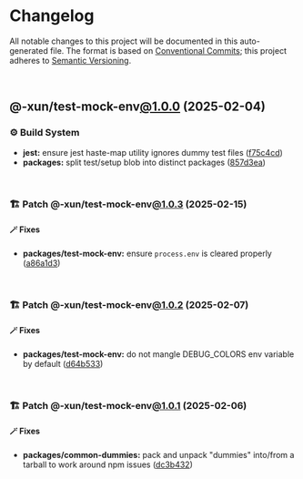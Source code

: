 # Changelog

All notable changes to this project will be documented in this auto-generated
file. The format is based on [Conventional Commits][1];
this project adheres to [Semantic Versioning][2].

<br />

## @-xun/test-mock-env[@1.0.0][3] (2025-02-04)

### ⚙️ Build System

- **jest:** ensure jest haste-map utility ignores dummy test files ([f75c4cd][4])
- **packages:** split test/setup blob into distinct packages ([857d3ea][5])

<br />

### 🏗️ Patch @-xun/test-mock-env[@1.0.3][6] (2025-02-15)

#### 🪄 Fixes

- **packages/test-mock-env:** ensure `process.env` is cleared properly ([a86a1d3][7])

<br />

### 🏗️ Patch @-xun/test-mock-env[@1.0.2][8] (2025-02-07)

#### 🪄 Fixes

- **packages/test-mock-env:** do not mangle DEBUG\_COLORS env variable by default ([d64b533][9])

<br />

### 🏗️ Patch @-xun/test-mock-env[@1.0.1][10] (2025-02-06)

#### 🪄 Fixes

- **packages/common-dummies:** pack and unpack "dummies" into/from a tarball to work around npm issues ([dc3b432][11])

[1]: https://conventionalcommits.org
[2]: https://semver.org
[3]: https://github.com/Xunnamius/test-utils/compare/857d3eac80084608a88cbc27476cbe23e155ce7d...@-xun/test-mock-env@1.0.0
[4]: https://github.com/Xunnamius/test-utils/commit/f75c4cd929f5d1720d466436ad2ee5c68cced170
[5]: https://github.com/Xunnamius/test-utils/commit/857d3eac80084608a88cbc27476cbe23e155ce7d
[6]: https://github.com/Xunnamius/test-utils/compare/@-xun/test-mock-env@1.0.2...@-xun/test-mock-env@1.0.3
[7]: https://github.com/Xunnamius/test-utils/commit/a86a1d348cccc04562fca1cc8f7b15ce48d927da
[8]: https://github.com/Xunnamius/test-utils/compare/@-xun/test-mock-env@1.0.1...@-xun/test-mock-env@1.0.2
[9]: https://github.com/Xunnamius/test-utils/commit/d64b533f7386e4c6a3a5dea683b5648054b37b16
[10]: https://github.com/Xunnamius/test-utils/compare/@-xun/test-mock-env@1.0.0...@-xun/test-mock-env@1.0.1
[11]: https://github.com/Xunnamius/test-utils/commit/dc3b432f6d15898a8396cf56c73f03cafcecb7a9
